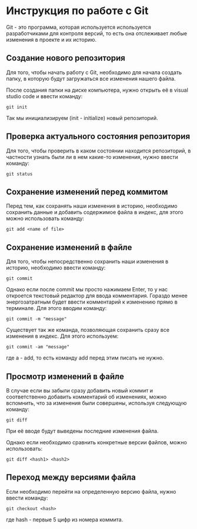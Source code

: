 # Инструкция по работе с Git 
Git - это программа, которая используется используется разработчиками для контроля версий, то есть она отслеживает любые изменения в проекте и их историю. 

## Создание нового репозитория 

Для того, чтобы начать работу с Git, необходимо для начала создать папку, в которую будут загружаться все изменения нашего файла. 

После создания папки на диске компьютера, нужно открыть её в visual studio code и  ввести команду: 

    git init

Так мы инициализируем (init - initialize) новый репозиторий.

## Проверка актуального состояния репозитория

Для того, чтобы проверить в каком состоянии находится репозиторий, в частности узнать были ли в нем какие-то изменения, нужно ввести команду:

    git status

## Сохранение изменений перед коммитом

Перед тем, как сохранять наши изменения в историю, необходимо сохранить данные и добавить содержимое файла в индекс, для этого можно использовать команду: 

    git add <name of file>

## Сохранение изменений в файле 

Для того, чтобы непосредственно сохранить наши изменения в историю, необходимо ввести команду:

    git commit 

Однако если после commit мы просто нажимаем Enter, то у нас откроется текстовый редактор для ввода комментария. Гораздо менее энергозатратным будет ввести комментарий к изменению прямо в терминале. Для этого вводим команду:

    git commit -m "message"

Существует так же команда, позволяющая сохранить сразу все изменения в индекс. Для этого используем: 

    git commit -am "message"

где a - add, то есть команду add перед этим писать не нужно.

## Просмотр изменений в файле 

В случае если вы забыли сразу добавить новый коммит и соответственно добавить комментарий об изменениях, можно вспомнить, что за изменения были совершены, используя следующую команду:

    git diff

При её вводе будут выведены последние изменения файла.

Однако если необходимо сравнить конкретные версии файлов, можно использовать: 

    git diff <hash1> <hash2> 

## Переход между версиями файла

Если необходимо перейти на определенную версию файла, нужно ввести команду: 

    git checkout <hash>

где hash - первые 5 цифр из номера коммита. 